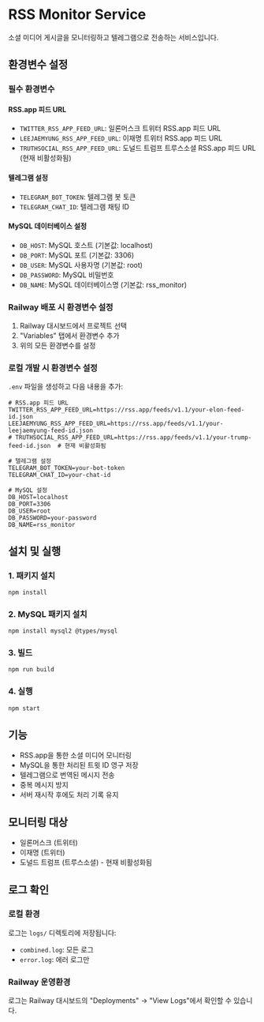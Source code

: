 # RSS Monitor Service

소셜 미디어 게시글을 모니터링하고 텔레그램으로 전송하는 서비스입니다.

## 환경변수 설정

### 필수 환경변수

#### RSS.app 피드 URL
- `TWITTER_RSS_APP_FEED_URL`: 일론머스크 트위터 RSS.app 피드 URL
- `LEEJAEMYUNG_RSS_APP_FEED_URL`: 이재명 트위터 RSS.app 피드 URL
- `TRUTHSOCIAL_RSS_APP_FEED_URL`: 도널드 트럼프 트루스소셜 RSS.app 피드 URL (현재 비활성화됨)

#### 텔레그램 설정
- `TELEGRAM_BOT_TOKEN`: 텔레그램 봇 토큰
- `TELEGRAM_CHAT_ID`: 텔레그램 채팅 ID

#### MySQL 데이터베이스 설정
- `DB_HOST`: MySQL 호스트 (기본값: localhost)
- `DB_PORT`: MySQL 포트 (기본값: 3306)
- `DB_USER`: MySQL 사용자명 (기본값: root)
- `DB_PASSWORD`: MySQL 비밀번호
- `DB_NAME`: MySQL 데이터베이스명 (기본값: rss_monitor)

### Railway 배포 시 환경변수 설정

1. Railway 대시보드에서 프로젝트 선택
2. "Variables" 탭에서 환경변수 추가
3. 위의 모든 환경변수를 설정

### 로컬 개발 시 환경변수 설정

`.env` 파일을 생성하고 다음 내용을 추가:

```env
# RSS.app 피드 URL
TWITTER_RSS_APP_FEED_URL=https://rss.app/feeds/v1.1/your-elon-feed-id.json
LEEJAEMYUNG_RSS_APP_FEED_URL=https://rss.app/feeds/v1.1/your-leejaemyung-feed-id.json
# TRUTHSOCIAL_RSS_APP_FEED_URL=https://rss.app/feeds/v1.1/your-trump-feed-id.json  # 현재 비활성화됨

# 텔레그램 설정
TELEGRAM_BOT_TOKEN=your-bot-token
TELEGRAM_CHAT_ID=your-chat-id

# MySQL 설정
DB_HOST=localhost
DB_PORT=3306
DB_USER=root
DB_PASSWORD=your-password
DB_NAME=rss_monitor
```

## 설치 및 실행

### 1. 패키지 설치
```bash
npm install
```

### 2. MySQL 패키지 설치
```bash
npm install mysql2 @types/mysql
```

### 3. 빌드
```bash
npm run build
```

### 4. 실행
```bash
npm start
```

## 기능

- RSS.app을 통한 소셜 미디어 모니터링
- MySQL을 통한 처리된 트윗 ID 영구 저장
- 텔레그램으로 번역된 메시지 전송
- 중복 메시지 방지
- 서버 재시작 후에도 처리 기록 유지

## 모니터링 대상

- 일론머스크 (트위터)
- 이재명 (트위터)
- 도널드 트럼프 (트루스소셜) - 현재 비활성화됨

## 로그 확인

### 로컬 환경
로그는 `logs/` 디렉토리에 저장됩니다:
- `combined.log`: 모든 로그
- `error.log`: 에러 로그만

### Railway 운영환경
로그는 Railway 대시보드의 "Deployments" → "View Logs"에서 확인할 수 있습니다. 